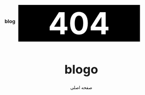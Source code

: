 ### blog
<center>
<h1 style="font-size:100px; color:#fff; background-color:#000; margin-top:-80px; margin-left:-15px; width:400px;">404</h1>









<h1 style="font-size:40px;">blogo</h1>


<a href="https://assspt.github.io/blogo" style="color:#000; text-decoration:none;">
صفحه اصلی
</a>
